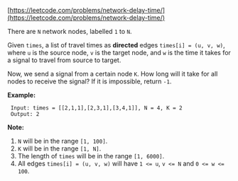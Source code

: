 [https://leetcode.com/problems/network-delay-time/](https://leetcode.com/problems/network-delay-time/)

There are `N` network nodes, labelled `1` to `N`.

Given `times`, a list of travel times as **directed** edges `times[i] = (u, v, w)`, where `u` is the source node, `v` is the target node, and `w` is the time it takes for a signal to travel from source to target.

Now, we send a signal from a certain node `K`. How long will it take for all nodes to receive the signal? If it is impossible, return `-1`.

**Example:**
```
 Input: times = [[2,1,1],[2,3,1],[3,4,1]], N = 4, K = 2
 Output: 2
```

**Note:**
1. `N` will be in the range `[1, 100]`.
2. `K` will be in the range `[1, N]`.
3. The length of `times` will be in the range `[1, 6000]`.
4. All edges `times[i] = (u, v, w)` will have `1 <= u`, `v <= N` and `0 <= w <= 100`.
